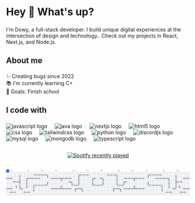 <h1 align="left">Hey 👋 What's up?</h1>

###

<p align="left">I'm Dowy, a full-stack developer. I build unique digital experiences at the intersection of design and technology.. Check out my projects in React, Next.js, and Node.js.</p>

###

<h2 align="left">About me</h2>

###

<p align="left">✨ Creating bugs since 2022<br>📚 I'm currently learning C+<br>🎯 Goals: Finish school</p>

###

<h2 align="left">I code with</h2>

###

<div align="left">
  <img src="https://cdn.jsdelivr.net/gh/devicons/devicon/icons/javascript/javascript-original.svg" height="40" alt="javascript logo"  />
  <img width="12" />
  <img src="https://cdn.jsdelivr.net/gh/devicons/devicon/icons/java/java-original.svg" height="40" alt="java logo"  />
  <img width="12" />
  <img src="https://cdn.jsdelivr.net/gh/devicons/devicon/icons/nextjs/nextjs-original.svg" height="40" alt="nextjs logo"  />
  <img width="12" />
  <img src="https://cdn.jsdelivr.net/gh/devicons/devicon/icons/html5/html5-original.svg" height="40" alt="html5 logo"  />
  <img width="12" />
  <img src="https://cdn.jsdelivr.net/gh/devicons/devicon/icons/css3/css3-original.svg" height="40" alt="css logo"  />
  <img width="12" />
  <img src="https://cdn.jsdelivr.net/gh/devicons/devicon/icons/tailwindcss/tailwindcss-original-wordmark.svg" height="40" alt="tailwindcss logo"  />
  <img width="12" />
  <img src="https://cdn.jsdelivr.net/gh/devicons/devicon/icons/python/python-original.svg" height="40" alt="python logo"  />
  <img width="12" />
  <img src="https://cdn.jsdelivr.net/gh/devicons/devicon/icons/discordjs/discordjs-original.svg" height="40" alt="discordjs logo"  />
  <img width="12" />
  <img src="https://cdn.jsdelivr.net/gh/devicons/devicon/icons/mysql/mysql-original.svg" height="40" alt="mysql logo"  />
  <img width="12" />
  <img src="https://cdn.jsdelivr.net/gh/devicons/devicon/icons/mongodb/mongodb-original.svg" height="40" alt="mongodb logo"  />
  <img width="12" />
  <img src="https://cdn.jsdelivr.net/gh/devicons/devicon/icons/typescript/typescript-original.svg" height="40" alt="typescript logo"  />
</div>

###

<h2 align="left"></h2>

###

<div align="center">
  <a href="https://open.spotify.com/user/DowyCZ">
    <img src="https://spotify-recently-played-readme.vercel.app/api?user=DowyCZ&count=5&unique=false" alt="Spotify recently played"  />
  </a>
</div>

###

<h2 align="left"></h2>

###

<picture>
  <source media="(prefers-color-scheme: dark)" srcset="https://raw.githubusercontent.com/dowyxyz/dowyxyz/output/pacman-contribution-graph-dark.svg">
  <source media="(prefers-color-scheme: light)" srcset="https://raw.githubusercontent.com/dowyxyz/dowyxyz/output/pacman-contribution-graph.svg">
  <img alt="pacman contribution graph" src="https://raw.githubusercontent.com/dowyxyz/dowyxyz/output/pacman-contribution-graph.svg">
</picture>

###
